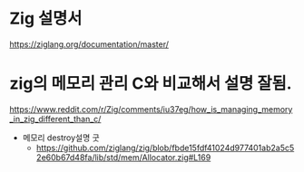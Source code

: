# Zig 설명서

https://ziglang.org/documentation/master/

# zig의 메모리 관리 C와 비교해서 설명 잘됨.

https://www.reddit.com/r/Zig/comments/iu37eg/how_is_managing_memory_in_zig_different_than_c/

- 메모리 destroy설명 굿
  - https://github.com/ziglang/zig/blob/fbde15fdf41024d977401ab2a5c52e60b67d48fa/lib/std/mem/Allocator.zig#L169